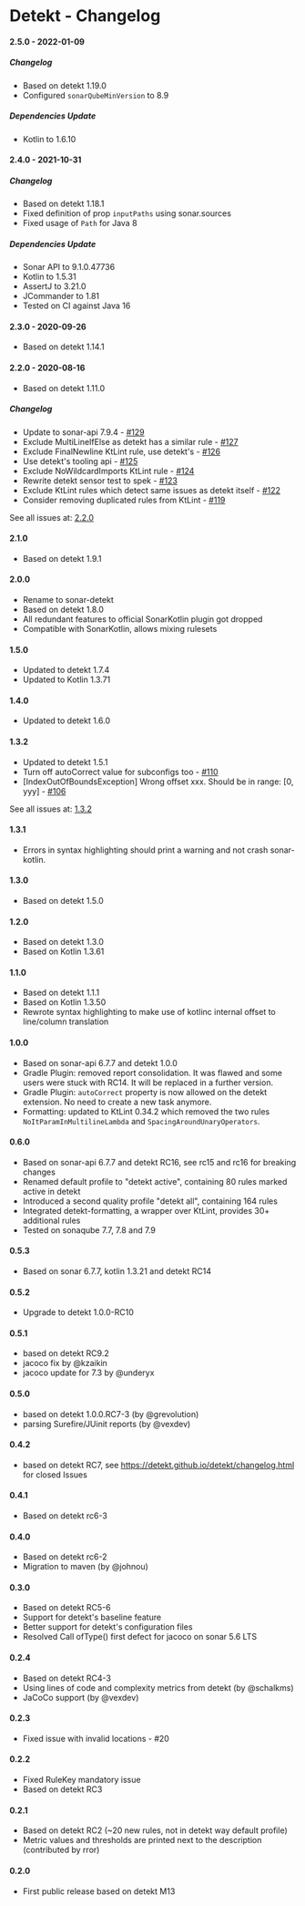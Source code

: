 # Detekt - Changelog

#### 2.5.0 - 2022-01-09

##### Changelog

- Based on detekt 1.19.0
- Configured `sonarQubeMinVersion` to 8.9

##### Dependencies Update

- Kotlin to 1.6.10

#### 2.4.0 - 2021-10-31

##### Changelog

- Based on detekt 1.18.1
- Fixed definition of prop `inputPaths` using sonar.sources
- Fixed usage of `Path` for Java 8

##### Dependencies Update

- Sonar API to 9.1.0.47736
- Kotlin to 1.5.31
- AssertJ to 3.21.0
- JCommander to 1.81
- Tested on CI against Java 16

#### 2.3.0 - 2020-09-26

- Based on detekt 1.14.1

#### 2.2.0 - 2020-08-16

- Based on detekt 1.11.0

##### Changelog

- Update to sonar-api 7.9.4 - [#129](https://github.com/detekt/sonar-kotlin/pull/129)
- Exclude MultiLineIfElse as detekt has a similar rule - [#127](https://github.com/detekt/sonar-kotlin/pull/127)
- Exclude FinalNewline KtLint rule, use detekt's - [#126](https://github.com/detekt/sonar-kotlin/pull/126)
- Use detekt's tooling api - [#125](https://github.com/detekt/sonar-kotlin/pull/125)
- Exclude NoWildcardImports KtLint rule - [#124](https://github.com/detekt/sonar-kotlin/pull/124)
- Rewrite detekt sensor test to spek - [#123](https://github.com/detekt/sonar-kotlin/pull/123)
- Exclude KtLint rules which detect same issues as detekt itself - [#122](https://github.com/detekt/sonar-kotlin/pull/122)
- Consider removing duplicated rules from KtLint - [#119](https://github.com/detekt/sonar-kotlin/issues/119)

See all issues at: [2.2.0](https://github.com/detekt/sonar-kotlin/milestone/5)

#### 2.1.0

- Based on detekt 1.9.1

#### 2.0.0

- Rename to sonar-detekt
- Based on detekt 1.8.0
- All redundant features to official SonarKotlin plugin got dropped
- Compatible with SonarKotlin, allows mixing rulesets

#### 1.5.0

- Updated to detekt 1.7.4
- Updated to Kotlin 1.3.71

#### 1.4.0

- Updated to detekt 1.6.0

#### 1.3.2

- Updated to detekt 1.5.1
- Turn off autoCorrect value for subconfigs too - [#110](https://github.com/detekt/sonar-kotlin/pull/110)
- [IndexOutOfBoundsException] Wrong offset xxx. Should be in range: [0, yyy] - [#106](https://github.com/detekt/sonar-kotlin/issues/106)

See all issues at: [1.3.2](https://github.com/detekt/sonar-kotlin/milestone/2)

#### 1.3.1

- Errors in syntax highlighting should print a warning and not crash sonar-kotlin.

#### 1.3.0

- Based on detekt 1.5.0

#### 1.2.0

- Based on detekt 1.3.0
- Based on Kotlin 1.3.61

#### 1.1.0

- Based on detekt 1.1.1
- Based on Kotlin 1.3.50
- Rewrote syntax highlighting to make use of kotlinc internal offset to line/column translation

#### 1.0.0

- Based on sonar-api 6.7.7 and detekt 1.0.0
- Gradle Plugin: removed report consolidation. It was flawed and some users were stuck with RC14. It will be replaced in a further version.
- Gradle Plugin: `autoCorrect` property is now allowed on the detekt extension. No need to create a new task anymore.
- Formatting: updated to KtLint 0.34.2 which removed the two rules `NoItParamInMultilineLambda` and `SpacingAroundUnaryOperators`. 

#### 0.6.0

- Based on sonar-api 6.7.7 and detekt RC16, see rc15 and rc16 for breaking changes
- Renamed default profile to "detekt active", containing 80 rules marked active in detekt
- Introduced a second quality profile "detekt all", containing 164 rules
- Integrated detekt-formatting, a wrapper over KtLint, provides 30+ additional rules
- Tested on sonaqube 7.7, 7.8 and 7.9

#### 0.5.3

- Based on sonar 6.7.7, kotlin 1.3.21 and detekt RC14

#### 0.5.2

- Upgrade to detekt 1.0.0-RC10

#### 0.5.1

- based on detekt RC9.2
- jacoco fix by @kzaikin
- jacoco update for 7.3 by @underyx

#### 0.5.0

- based on detekt 1.0.0.RC7-3 (by @grevolution)
- parsing Surefire/JUinit reports (by @vexdev)

#### 0.4.2

- based on detekt RC7, see https://detekt.github.io/detekt/changelog.html for closed Issues

#### 0.4.1

- Based on detekt rc6-3

#### 0.4.0 

- Based on detekt rc6-2
- Migration to maven (by @johnou)

#### 0.3.0

- Based on detekt RC5-6
- Support for detekt's baseline feature
- Better support for detekt's configuration files
- Resolved Call ofType() first defect for jacoco on sonar 5.6 LTS 

#### 0.2.4

- Based on detekt RC4-3
- Using lines of code and complexity metrics from detekt (by @schalkms)
- JaCoCo support (by @vexdev)

#### 0.2.3

- Fixed issue with invalid locations - #20

#### 0.2.2

- Fixed RuleKey mandatory issue
- Based on detekt RC3

#### 0.2.1

- Based on detekt RC2 (~20 new rules, not in detekt way default profile)
- Metric values and thresholds are printed next to the description (contributed by rror)

#### 0.2.0

- First public release based on detekt M13
